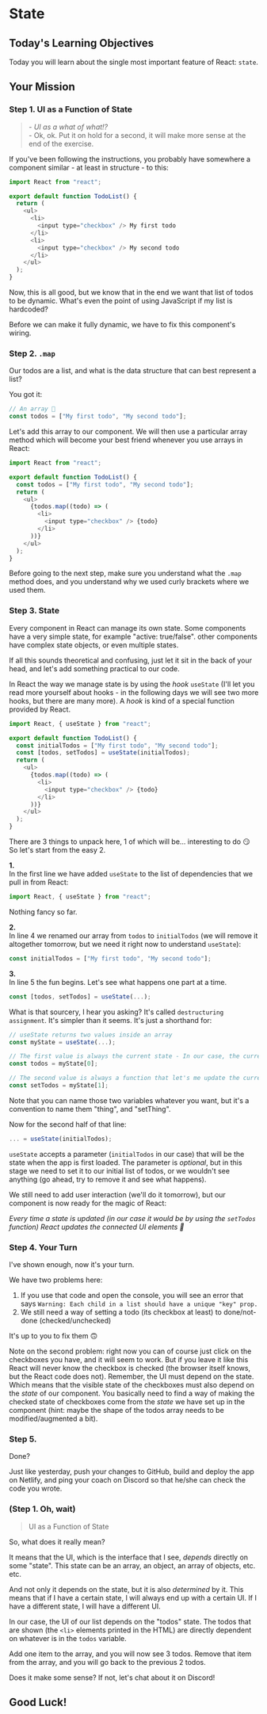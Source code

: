 # State

## Today's Learning Objectives

Today you will learn about the single most important feature of React: `state`.

## Your Mission

### Step 1. UI as a Function of State

> \- _UI as a what of what!?_  
> \- Ok, ok. Put it on hold for a second, it will make more sense at the end of the exercise.

If you've been following the instructions, you probably have somewhere a component similar - at least in structure - to this:

```js
import React from "react";

export default function TodoList() {
  return (
    <ul>
      <li>
        <input type="checkbox" /> My first todo
      </li>
      <li>
        <input type="checkbox" /> My second todo
      </li>
    </ul>
  );
}
```

Now, this is all good, but we know that in the end we want that list of todos to be dynamic. What's even the point of using JavaScript if my list is hardcoded?

Before we can make it fully dynamic, we have to fix this component's wiring.

### Step 2. `.map`

Our todos are a list, and what is the data structure that can best represent a list?

You got it:

```js
// An array 🙌
const todos = ["My first todo", "My second todo"];
```

Let's add this array to our component. We will then use a particular array method which will become your best friend whenever you use arrays in React:

```js
import React from "react";

export default function TodoList() {
  const todos = ["My first todo", "My second todo"];
  return (
    <ul>
      {todos.map((todo) => (
        <li>
          <input type="checkbox" /> {todo}
        </li>
      ))}
    </ul>
  );
}
```

Before going to the next step, make sure you understand what the `.map` method does, and you understand why we used curly brackets where we used them.

### Step 3. State

Every component in React can manage its own state. Some components have a very simple state, for example "active: true/false". other components have complex state objects, or even multiple states.

If all this sounds theoretical and confusing, just let it sit in the back of your head, and let's add something practical to our code.

In React the way we manage state is by using the _hook_ `useState` (I'll let you read more yourself about hooks - in the following days we will see two more hooks, but there are many more). A _hook_ is kind of a special function provided by React.

```js
import React, { useState } from "react";

export default function TodoList() {
  const initialTodos = ["My first todo", "My second todo"];
  const [todos, setTodos] = useState(initialTodos);
  return (
    <ul>
      {todos.map((todo) => (
        <li>
          <input type="checkbox" /> {todo}
        </li>
      ))}
    </ul>
  );
}
```

There are 3 things to unpack here, 1 of which will be... interesting to do 😏  
So let's start from the easy 2.

**1.**  
In the first line we have added `useState` to the list of dependencies that we pull in from React:

```js
import React, { useState } from "react";
```

Nothing fancy so far.

**2.**  
In line 4 we renamed our array from `todos` to `initialTodos` (we will remove it altogether tomorrow, but we need it right now to understand `useState`):

```js
const initialTodos = ["My first todo", "My second todo"];
```

**3.**  
In line 5 the fun begins. Let's see what happens one part at a time.

```js
const [todos, setTodos] = useState(...);
```

What is that sourcery, I hear you asking? It's called `destructuring assignment`. It's simpler than it seems. It's just a shorthand for:

```js
// useState returns two values inside an array
const myState = useState(...);

// The first value is always the current state - In our case, the current list of todos
const todos = myState[0];

// The second value is always a function that let's me update the current state
const setTodos = myState[1];
```

Note that you can name those two variables whatever you want, but it's a convention to name them "thing", and "setThing".

Now for the second half of that line:

```js
... = useState(initialTodos);
```

`useState` accepts a parameter (`initialTodos` in our case) that will be the state when the app is first loaded. The parameter is _optional_, but in this stage we need to set it to our initial list of todos, or we wouldn't see anything (go ahead, try to remove it and see what happens).

We still need to add user interaction (we'll do it tomorrow), but our component is now ready for the magic of React:

_Every time a state is updated (in our case it would be by using the `setTodos` function) React updates the connected UI elements 🥳_

### Step 4. Your Turn

I've shown enough, now it's your turn.

We have two problems here:

1. If you use that code and open the console, you will see an error that says `Warning: Each child in a list should have a unique "key" prop.`
2. We still need a way of setting a todo (its checkbox at least) to done/not-done (checked/unchecked)

It's up to you to fix them 🙃

Note on the second problem: right now you can of course just click on the checkboxes you have, and it will seem to work. But if you leave it like this React will never know the checkbox is checked (the browser itself knows, but the React code does not). Remember, the UI must depend on the state. Which means that the visible state of the checkboxes must also depend on the _state_ of our component. You basically need to find a way of making the checked state of checkboxes come from the _state_ we have set up in the component (hint: maybe the shape of the todos array needs to be modified/augmented a bit).

### Step 5.

Done?

Just like yesterday, push your changes to GitHub, build and deploy the app on Netlify, and ping your coach on Discord so that he/she can check the code you wrote.

### (Step 1. Oh, wait)

> UI as a Function of State

So, what does it really mean?

It means that the UI, which is the interface that I see, _depends_ directly on some "state". This state can be an array, an object, an array of objects, etc. etc.

And not only it depends on the state, but it is also _determined_ by it. This means that if I have a certain state, I will always end up with a certain UI. If I have a different state, I will have a different UI.

In our case, the UI of our list depends on the "todos" state. The todos that are shown (the `<li>` elements printed in the HTML) are directly dependent on whatever is in the `todos` variable.

Add one item to the array, and you will now see 3 todos. Remove that item from the array, and you will go back to the previous 2 todos.

Does it make some sense? If not, let's chat about it on Discord!

## Good Luck!
